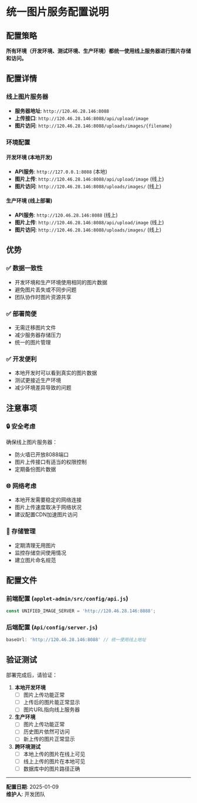 # 统一图片服务配置说明

## 配置策略

**所有环境（开发环境、测试环境、生产环境）都统一使用线上服务器进行图片存储和访问。**

## 配置详情

### 线上图片服务器
- **服务器地址**: `http://120.46.28.146:8088`
- **上传接口**: `http://120.46.28.146:8088/api/upload/image`
- **图片访问**: `http://120.46.28.146:8088/uploads/images/{filename}`

### 环境配置

#### 开发环境 (本地开发)
- **API服务**: `http://127.0.0.1:8088` (本地)
- **图片上传**: `http://120.46.28.146:8088/api/upload/image` (线上)
- **图片访问**: `http://120.46.28.146:8088/uploads/images/` (线上)

#### 生产环境 (线上部署)
- **API服务**: `http://120.46.28.146:8088` (线上)
- **图片上传**: `http://120.46.28.146:8088/api/upload/image` (线上)
- **图片访问**: `http://120.46.28.146:8088/uploads/images/` (线上)

## 优势

### ✅ 数据一致性
- 开发环境和生产环境使用相同的图片数据
- 避免图片丢失或不同步问题
- 团队协作时图片资源共享

### ✅ 部署简便
- 无需迁移图片文件
- 减少服务器存储压力
- 统一的图片管理

### ✅ 开发便利
- 本地开发时可以看到真实的图片数据
- 测试更接近生产环境
- 减少环境差异导致的问题

## 注意事项

### 🔒 安全考虑
确保线上图片服务器：
- 防火墙已开放8088端口
- 图片上传接口有适当的权限控制
- 定期备份图片数据

### 🌐 网络考虑
- 本地开发需要稳定的网络连接
- 图片上传速度取决于网络状况
- 建议配置CDN加速图片访问

### 📁 存储管理
- 定期清理无用图片
- 监控存储空间使用情况
- 建立图片命名规范

## 配置文件

### 前端配置 (`applet-admin/src/config/api.js`)
```javascript
const UNIFIED_IMAGE_SERVER = 'http://120.46.28.146:8088';
```

### 后端配置 (`Api/config/server.js`)
```javascript
baseUrl: 'http://120.46.28.146:8088' // 统一使用线上地址
```

## 验证测试

部署完成后，请验证：

1. **本地开发环境**
   - [ ] 图片上传功能正常
   - [ ] 上传后的图片能正常显示
   - [ ] 图片URL指向线上服务器

2. **生产环境**
   - [ ] 图片上传功能正常
   - [ ] 历史图片依然可访问
   - [ ] 新上传的图片正常显示

3. **跨环境测试**
   - [ ] 本地上传的图片在线上可见
   - [ ] 线上上传的图片在本地可见
   - [ ] 数据库中的图片路径正确

---

**配置日期**: 2025-01-09  
**维护人**: 开发团队 